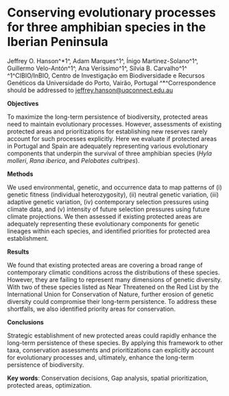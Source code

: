 # Conserving evolutionary processes for three amphibian species in the Iberian Peninsula

Jeffrey O. Hanson^\*1^, Adam Marques^1^, Ínigo Martinez-Solano^1^, Guillermo Velo-Antón^1^, Ana Veríssimo^1^, Silvia B. Carvalho^1^
^1^CIBIO/InBIO, Centro de Investigação em Biodiversidade e Recursos Genéticos da Universidade do Porto, Vairão, Portugal
^\*^Correspondence should be addressed to jeffrey.hanson@uqconnect.edu.au

**Objectives**

To maximize the long-term persistence of biodiversity, protected areas need to maintain evolutionary processes. However, assessments of existing protected areas and prioritizations for establishing new reserves rarely account for such processes explicitly. Here we evaluate if protected areas in Portugal and Spain are adequately representing various evolutionary components that underpin the survival of three amphibian species (_Hyla molleri_, _Rana iberica_, and _Pelobates cultripes_).

**Methods**

We used environmental, genetic, and occurrence data to map patterns of (i) genetic fitness (individual heterozygosity), (ii) neutral genetic variation, (iii) adaptive genetic variation, (iv) contemporary selection pressures using climate data, and (v) intensity of future selection pressures using future climate projections. We then assessed if existing protected areas are adequately representing these evolutionary components for genetic lineages within each species, and identified priorities for protected area establishment.

**Results**

We found that existing protected areas are covering a broad range of contemporary climatic conditions across the distributions of these species. However, they are failing to represent many dimensions of genetic diversity. With two of these species listed as Near Threatened on the Red List by the International Union for Conservation of Nature, further erosion of genetic diversity could compromise their long-term persistence. To address these shortfalls, we also identified priority areas for conservation.

**Conclusions**

Strategic establishment of new protected areas could rapidly enhance the long-term persistence of these species. By applying this framework to other taxa, conservation assessments and prioritizations can explicitly account for evolutionary processes and, ultimately, enhance the long-term persistence of biodiversity.

**Key words**: Conservation decisions, Gap analysis, spatial prioritization, protected areas, optimization.
